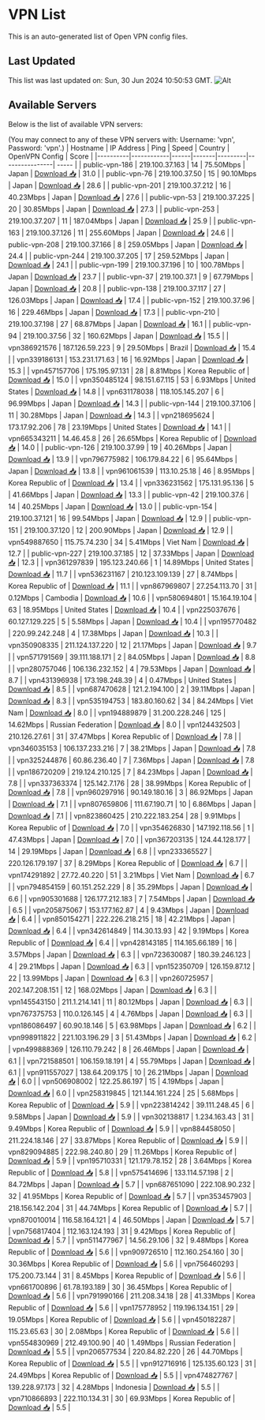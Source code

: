 # VPN List

This is an auto-generated list of Open VPN config files.

## Last Updated

This list was last updated on: Sun, 30 Jun 2024 10:50:53 GMT.
![Alt](https://repobeats.axiom.co/api/embed/186b98318ef1479477931607c1ad7d823f12451f.svg "Repobeats analytics image")

## Available Servers

Below is the list of available VPN servers:

(You may connect to any of these VPN servers with: Username: 'vpn', Password: 'vpn'.)
| Hostname | IP Address | Ping | Speed | Country | OpenVPN Config | Score |
|----------|------------|------|-------|---------|----------------| ----- |
| public-vpn-186 | 219.100.37.163 | 14 | 75.50Mbps | Japan | [Download 📥](./configs/server_0_JP.ovpn) | 31.0 |
| public-vpn-76 | 219.100.37.50 | 15 | 90.10Mbps | Japan | [Download 📥](./configs/server_1_JP.ovpn) | 28.6 |
| public-vpn-201 | 219.100.37.212 | 16 | 40.23Mbps | Japan | [Download 📥](./configs/server_2_JP.ovpn) | 27.6 |
| public-vpn-53 | 219.100.37.225 | 20 | 30.85Mbps | Japan | [Download 📥](./configs/server_3_JP.ovpn) | 27.3 |
| public-vpn-253 | 219.100.37.207 | 11 | 187.04Mbps | Japan | [Download 📥](./configs/server_4_JP.ovpn) | 25.9 |
| public-vpn-163 | 219.100.37.126 | 11 | 255.60Mbps | Japan | [Download 📥](./configs/server_5_JP.ovpn) | 24.6 |
| public-vpn-208 | 219.100.37.166 | 8 | 259.05Mbps | Japan | [Download 📥](./configs/server_6_JP.ovpn) | 24.4 |
| public-vpn-244 | 219.100.37.205 | 17 | 259.52Mbps | Japan | [Download 📥](./configs/server_7_JP.ovpn) | 24.1 |
| public-vpn-199 | 219.100.37.196 | 10 | 100.78Mbps | Japan | [Download 📥](./configs/server_8_JP.ovpn) | 23.7 |
| public-vpn-37 | 219.100.37.1 | 9 | 67.79Mbps | Japan | [Download 📥](./configs/server_9_JP.ovpn) | 20.8 |
| public-vpn-138 | 219.100.37.117 | 27 | 126.03Mbps | Japan | [Download 📥](./configs/server_10_JP.ovpn) | 17.4 |
| public-vpn-152 | 219.100.37.96 | 16 | 229.46Mbps | Japan | [Download 📥](./configs/server_11_JP.ovpn) | 17.3 |
| public-vpn-210 | 219.100.37.198 | 27 | 68.87Mbps | Japan | [Download 📥](./configs/server_12_JP.ovpn) | 16.1 |
| public-vpn-94 | 219.100.37.56 | 32 | 160.62Mbps | Japan | [Download 📥](./configs/server_13_JP.ovpn) | 15.5 |
| vpn386921576 | 187.126.59.223 | 9 | 29.50Mbps | Brazil | [Download 📥](./configs/server_14_BR.ovpn) | 15.4 |
| vpn339186131 | 153.231.171.63 | 16 | 16.92Mbps | Japan | [Download 📥](./configs/server_15_JP.ovpn) | 15.3 |
| vpn457157706 | 175.195.97.131 | 28 | 8.81Mbps | Korea Republic of | [Download 📥](./configs/server_16_KR.ovpn) | 15.0 |
| vpn350485124 | 98.151.67.115 | 53 | 6.93Mbps | United States | [Download 📥](./configs/server_17_US.ovpn) | 14.8 |
| vpn631178038 | 118.105.145.207 | 6 | 96.99Mbps | Japan | [Download 📥](./configs/server_18_JP.ovpn) | 14.3 |
| public-vpn-144 | 219.100.37.106 | 11 | 30.28Mbps | Japan | [Download 📥](./configs/server_19_JP.ovpn) | 14.3 |
| vpn218695624 | 173.17.92.206 | 78 | 23.19Mbps | United States | [Download 📥](./configs/server_20_US.ovpn) | 14.1 |
| vpn665343211 | 14.46.45.8 | 26 | 26.65Mbps | Korea Republic of | [Download 📥](./configs/server_21_KR.ovpn) | 14.0 |
| public-vpn-126 | 219.100.37.99 | 19 | 40.26Mbps | Japan | [Download 📥](./configs/server_22_JP.ovpn) | 13.9 |
| vpn796775982 | 106.179.84.22 | 6 | 95.64Mbps | Japan | [Download 📥](./configs/server_23_JP.ovpn) | 13.8 |
| vpn961061539 | 113.10.25.18 | 46 | 8.95Mbps | Korea Republic of | [Download 📥](./configs/server_24_KR.ovpn) | 13.4 |
| vpn336231562 | 175.131.95.136 | 5 | 41.66Mbps | Japan | [Download 📥](./configs/server_25_JP.ovpn) | 13.3 |
| public-vpn-42 | 219.100.37.6 | 14 | 40.25Mbps | Japan | [Download 📥](./configs/server_26_JP.ovpn) | 13.0 |
| public-vpn-154 | 219.100.37.121 | 16 | 99.54Mbps | Japan | [Download 📥](./configs/server_27_JP.ovpn) | 12.9 |
| public-vpn-151 | 219.100.37.120 | 12 | 200.90Mbps | Japan | [Download 📥](./configs/server_28_JP.ovpn) | 12.9 |
| vpn549887650 | 115.75.74.230 | 34 | 5.41Mbps | Viet Nam | [Download 📥](./configs/server_29_VN.ovpn) | 12.7 |
| public-vpn-227 | 219.100.37.185 | 12 | 37.33Mbps | Japan | [Download 📥](./configs/server_30_JP.ovpn) | 12.3 |
| vpn361297839 | 195.123.240.66 | 1 | 14.89Mbps | United States | [Download 📥](./configs/server_31_US.ovpn) | 11.7 |
| vpn536231167 | 210.123.109.139 | 27 | 8.74Mbps | Korea Republic of | [Download 📥](./configs/server_32_KR.ovpn) | 11.1 |
| vpn867969807 | 27.254.113.70 | 31 | 0.12Mbps | Cambodia | [Download 📥](./configs/server_33_KH.ovpn) | 10.6 |
| vpn580694801 | 15.164.19.104 | 63 | 18.95Mbps | United States | [Download 📥](./configs/server_34_US.ovpn) | 10.4 |
| vpn225037676 | 60.127.129.225 | 5 | 5.58Mbps | Japan | [Download 📥](./configs/server_35_JP.ovpn) | 10.4 |
| vpn195770482 | 220.99.242.248 | 4 | 17.38Mbps | Japan | [Download 📥](./configs/server_36_JP.ovpn) | 10.3 |
| vpn350908335 | 211.124.137.220 | 12 | 21.17Mbps | Japan | [Download 📥](./configs/server_37_JP.ovpn) | 9.7 |
| vpn571791569 | 39.111.188.171 | 2 | 84.05Mbps | Japan | [Download 📥](./configs/server_38_JP.ovpn) | 8.8 |
| vpn280757046 | 106.136.232.152 | 4 | 79.53Mbps | Japan | [Download 📥](./configs/server_39_JP.ovpn) | 8.7 |
| vpn431396938 | 173.198.248.39 | 4 | 0.47Mbps | United States | [Download 📥](./configs/server_40_US.ovpn) | 8.5 |
| vpn687470628 | 121.2.194.100 | 2 | 39.11Mbps | Japan | [Download 📥](./configs/server_41_JP.ovpn) | 8.3 |
| vpn535194753 | 183.80.160.62 | 34 | 84.24Mbps | Viet Nam | [Download 📥](./configs/server_42_VN.ovpn) | 8.0 |
| vpn194889879 | 31.200.228.246 | 125 | 14.62Mbps | Russian Federation | [Download 📥](./configs/server_43_RU.ovpn) | 8.0 |
| vpn124432503 | 210.126.27.61 | 31 | 37.47Mbps | Korea Republic of | [Download 📥](./configs/server_44_KR.ovpn) | 7.8 |
| vpn346035153 | 106.137.233.216 | 7 | 38.21Mbps | Japan | [Download 📥](./configs/server_45_JP.ovpn) | 7.8 |
| vpn325244876 | 60.86.236.40 | 7 | 7.36Mbps | Japan | [Download 📥](./configs/server_46_JP.ovpn) | 7.8 |
| vpn186720209 | 219.124.210.125 | 7 | 84.23Mbps | Japan | [Download 📥](./configs/server_47_JP.ovpn) | 7.8 |
| vpn337363374 | 125.142.7.176 | 28 | 38.99Mbps | Korea Republic of | [Download 📥](./configs/server_48_KR.ovpn) | 7.8 |
| vpn960297916 | 90.149.180.16 | 3 | 86.92Mbps | Japan | [Download 📥](./configs/server_49_JP.ovpn) | 7.1 |
| vpn807659806 | 111.67.190.71 | 10 | 6.86Mbps | Japan | [Download 📥](./configs/server_50_JP.ovpn) | 7.1 |
| vpn823860425 | 210.222.183.254 | 28 | 9.91Mbps | Korea Republic of | [Download 📥](./configs/server_51_KR.ovpn) | 7.0 |
| vpn354626830 | 147.192.118.56 | 1 | 47.43Mbps | Japan | [Download 📥](./configs/server_52_JP.ovpn) | 7.0 |
| vpn367203135 | 124.44.128.177 | 14 | 29.19Mbps | Japan | [Download 📥](./configs/server_53_JP.ovpn) | 6.8 |
| vpn233365527 | 220.126.179.197 | 37 | 8.29Mbps | Korea Republic of | [Download 📥](./configs/server_54_KR.ovpn) | 6.7 |
| vpn174291892 | 27.72.40.220 | 51 | 3.21Mbps | Viet Nam | [Download 📥](./configs/server_55_VN.ovpn) | 6.7 |
| vpn794854159 | 60.151.252.229 | 8 | 35.29Mbps | Japan | [Download 📥](./configs/server_56_JP.ovpn) | 6.6 |
| vpn905301688 | 126.177.212.183 | 7 | 7.54Mbps | Japan | [Download 📥](./configs/server_57_JP.ovpn) | 6.5 |
| vpn205875067 | 153.177.162.87 | 4 | 9.43Mbps | Japan | [Download 📥](./configs/server_58_JP.ovpn) | 6.4 |
| vpn850154271 | 222.226.218.215 | 18 | 42.21Mbps | Japan | [Download 📥](./configs/server_59_JP.ovpn) | 6.4 |
| vpn342614849 | 114.30.13.93 | 42 | 9.19Mbps | Korea Republic of | [Download 📥](./configs/server_60_KR.ovpn) | 6.4 |
| vpn428143185 | 114.165.66.189 | 16 | 3.57Mbps | Japan | [Download 📥](./configs/server_61_JP.ovpn) | 6.3 |
| vpn723630087 | 180.39.246.123 | 4 | 29.21Mbps | Japan | [Download 📥](./configs/server_62_JP.ovpn) | 6.3 |
| vpn152350709 | 126.159.87.12 | 22 | 13.99Mbps | Japan | [Download 📥](./configs/server_63_JP.ovpn) | 6.3 |
| vpn260725957 | 202.147.208.151 | 12 | 168.02Mbps | Japan | [Download 📥](./configs/server_64_JP.ovpn) | 6.3 |
| vpn145543150 | 211.1.214.141 | 11 | 80.12Mbps | Japan | [Download 📥](./configs/server_65_JP.ovpn) | 6.3 |
| vpn767375753 | 110.0.126.145 | 4 | 4.76Mbps | Japan | [Download 📥](./configs/server_66_JP.ovpn) | 6.3 |
| vpn186086497 | 60.90.18.146 | 5 | 63.98Mbps | Japan | [Download 📥](./configs/server_67_JP.ovpn) | 6.2 |
| vpn998911822 | 221.103.196.29 | 3 | 51.43Mbps | Japan | [Download 📥](./configs/server_68_JP.ovpn) | 6.2 |
| vpn499888369 | 126.110.79.242 | 8 | 26.46Mbps | Japan | [Download 📥](./configs/server_69_JP.ovpn) | 6.1 |
| vpn721588501 | 106.159.18.191 | 4 | 55.79Mbps | Japan | [Download 📥](./configs/server_70_JP.ovpn) | 6.1 |
| vpn911557027 | 138.64.209.175 | 10 | 26.21Mbps | Japan | [Download 📥](./configs/server_71_JP.ovpn) | 6.0 |
| vpn506908002 | 122.25.86.197 | 15 | 4.19Mbps | Japan | [Download 📥](./configs/server_72_JP.ovpn) | 6.0 |
| vpn258319845 | 121.144.161.224 | 25 | 5.68Mbps | Korea Republic of | [Download 📥](./configs/server_73_KR.ovpn) | 5.9 |
| vpn223814242 | 39.111.248.45 | 6 | 9.58Mbps | Japan | [Download 📥](./configs/server_74_JP.ovpn) | 5.9 |
| vpn302138817 | 1.234.163.43 | 31 | 9.49Mbps | Korea Republic of | [Download 📥](./configs/server_75_KR.ovpn) | 5.9 |
| vpn884458050 | 211.224.18.146 | 27 | 33.87Mbps | Korea Republic of | [Download 📥](./configs/server_76_KR.ovpn) | 5.9 |
| vpn829094885 | 222.98.240.80 | 29 | 11.26Mbps | Korea Republic of | [Download 📥](./configs/server_77_KR.ovpn) | 5.9 |
| vpn195710331 | 121.179.78.152 | 28 | 3.64Mbps | Korea Republic of | [Download 📥](./configs/server_78_KR.ovpn) | 5.8 |
| vpn575414696 | 133.114.57.198 | 2 | 84.72Mbps | Japan | [Download 📥](./configs/server_79_JP.ovpn) | 5.7 |
| vpn687651090 | 222.108.90.232 | 32 | 41.95Mbps | Korea Republic of | [Download 📥](./configs/server_80_KR.ovpn) | 5.7 |
| vpn353457903 | 218.156.142.204 | 31 | 44.74Mbps | Korea Republic of | [Download 📥](./configs/server_81_KR.ovpn) | 5.7 |
| vpn870010014 | 116.58.164.121 | 4 | 46.50Mbps | Japan | [Download 📥](./configs/server_82_JP.ovpn) | 5.7 |
| vpn756817404 | 112.163.124.193 | 31 | 9.42Mbps | Korea Republic of | [Download 📥](./configs/server_83_KR.ovpn) | 5.7 |
| vpn511477967 | 14.56.29.106 | 32 | 9.48Mbps | Korea Republic of | [Download 📥](./configs/server_84_KR.ovpn) | 5.6 |
| vpn909726510 | 112.160.254.160 | 30 | 30.36Mbps | Korea Republic of | [Download 📥](./configs/server_85_KR.ovpn) | 5.6 |
| vpn756460293 | 175.200.73.144 | 31 | 8.45Mbps | Korea Republic of | [Download 📥](./configs/server_86_KR.ovpn) | 5.6 |
| vpn661700896 | 61.78.193.189 | 30 | 36.45Mbps | Korea Republic of | [Download 📥](./configs/server_87_KR.ovpn) | 5.6 |
| vpn791990166 | 211.208.34.18 | 28 | 41.33Mbps | Korea Republic of | [Download 📥](./configs/server_88_KR.ovpn) | 5.6 |
| vpn175778952 | 119.196.134.151 | 29 | 19.05Mbps | Korea Republic of | [Download 📥](./configs/server_89_KR.ovpn) | 5.6 |
| vpn450182287 | 115.23.65.63 | 30 | 2.08Mbps | Korea Republic of | [Download 📥](./configs/server_90_KR.ovpn) | 5.6 |
| vpn554830969 | 212.49.100.90 | 40 | 1.49Mbps | Russian Federation | [Download 📥](./configs/server_91_RU.ovpn) | 5.5 |
| vpn206577534 | 220.84.82.220 | 26 | 44.70Mbps | Korea Republic of | [Download 📥](./configs/server_92_KR.ovpn) | 5.5 |
| vpn912716916 | 125.135.60.123 | 31 | 24.49Mbps | Korea Republic of | [Download 📥](./configs/server_93_KR.ovpn) | 5.5 |
| vpn474827767 | 139.228.97.173 | 32 | 4.28Mbps | Indonesia | [Download 📥](./configs/server_94_ID.ovpn) | 5.5 |
| vpn710866893 | 222.110.134.31 | 30 | 69.93Mbps | Korea Republic of | [Download 📥](./configs/server_95_KR.ovpn) | 5.5 |
